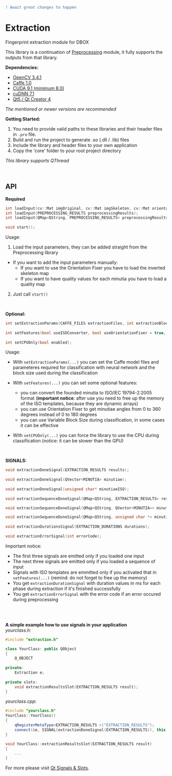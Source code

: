 ```diff
! Await great changes to happen
```

# Extraction
Fingerprint extraction module for DBOX  
  
This library is a continuation of [Preprocessing](https://github.com/stupel/Preprocessing) module, it fully supports the outputs from that library.
  
**Dependencies:**
- [OpenCV 3.4.1](https://github.com/opencv/opencv)  
- [Caffe 1.0](https://github.com/BVLC/caffe)  
- [CUDA 9.1 (minimum 8.0)](https://developer.nvidia.com/cuda-downloads) 
- [cuDNN 7.1](https://developer.nvidia.com/rdp/cudnn-download)
- [Qt5 / Qt Creator 4](https://www.qt.io/download)  
  
*The mentioned or newer versions are recommended*   
  
**Getting Started:**
1. You need to provide valid paths to these libraries and their header files in ```.pro``` file.
2. Build and run the project to generate .so (.dll / .lib) files  
3. Include the library and header files to your own application  
4. Copy the 'core' folder to your root project directory  
  
*This library supports QThread*
  
  <br />
  
## API  
**Required**
```cpp  
int loadInput(cv::Mat imgOriginal, cv::Mat imgSkeleton, cv::Mat orientationMap, int fpQuality = 100, cv::Mat qualityMap = cv::Mat(0,0,CV_8UC1), cv::Mat imgSkeletonInverted = cv::Mat(0,0,CV_8UC1));
int loadInput(PREPROCESSING_RESULTS preprocessingResults);  
int loadInput(QMap<QString, PREPROCESSING_RESULTS> preprocessingResults);  
  
void start();  
```  
Usage:
1. Load the input parameters, they can be added straight from the Preprocessing library  
- If you want to add the input parameters manually:
  - If you want to use the Orientation Fixer you have to load the inverted skeleton map  
  - If you want to have quality values for each minutia you have to load a quality map  
2. Just call ```start()```  
  
<br />   
  
**Optional:**  
```cpp  
int setExtractionParams(CAFFE_FILES extractionFiles, int extractionBlockSize);  
  
int setFeatures(bool useISOConverter, bool useOrientationFixer = true, bool useVariableBlockSize = false);  
  
int setCPUOnly(bool enabled);  
``` 
Usage:  
- With ```setExtractionParams(...)``` you can set the Caffe model files and parameteres required for classification with neural network and the block size used during the classification  
- With ```setFeatures(...)``` you can set some optional features:
  - you can convert the founded minutia to ISO/IEC 19794-2:2005 format (**important notice**: after use you need to free up the memory of the ISO templates, because they are dynamic arrays)
  - you can use Orientation Fixer to get minutiae angles from 0 to 360 degrees instead of 0 to 180 degrees 
  - you can use Variable Block Size during classification, in some cases it can be effective
- With ```setCPUOnly(...)``` you can force the library to use the CPU during classification (notice: it can be slower than the GPU)  

  <br />
  
**SIGNALS:**  
```cpp  
void extractionDoneSignal(EXTRACTION_RESULTS results);  
  
void extractionDoneSignal(QVector<MINUTIA> minutiae);  
  
void extractionDoneSignal(unsigned char* minutiaeISO);  
  
void extractionSequenceDoneSignal(QMap<QString, EXTRACTION_RESULTS> results);

void extractionSequenceDoneSignal(QMap<QString, QVector<MINUTIA>> minutiaeMap);  

void extractionSequenceDoneSignal(QMap<QString, unsigned char *> minutiaeISO);  
  
void extractionDurationsSignal(EXTRACTION_DURATIONS durations);  
  
void extractionErrorSignal(int errorCode);  
```  
Important notice:  
- The first three signals are emitted only if you loaded one input
- The next three signals are emitted only if you loaded a sequence of input
- Signals with ISO templates are emmitted only if you activated that in ```setFeatures(...)``` (remind: do not forget to free up the memory)  
- You get ```extractionDurationSignal``` with duration values in ms for each phase during extraction if it's finished successfully  
- You get ```extractionErrorSignal``` with the error code if an error occured during preprocessing

  
<br />  
<br />  
  
**A simple example how to use signals in your application**  
*yourclass.h:*
```cpp  
#include "extraction.h"

class YourClass: public QObject
{
    Q_OBJECT  
  
private:  
    Extraction e;  
    
private slots:
    void extractionResultsSlot(EXTRACTION_RESULTS result);
}
```

*yourclass.cpp:*
```cpp 
#include "yourclass.h"
YourClass::YourClass()
{
    qRegisterMetaType<EXTRACTION_RESULTS >("EXTRACTION_RESULTS");
    connect(&e, SIGNAL(extractionDoneSignal(EXTRACTION_RESULTS)), this, SLOT(extractionResultsSlot(EXTRACTION_RESULTS)));
}

void YourClass::extractionResultsSlot(EXTRACTION_RESULTS result)
{
    ...
}
```
For more please visit [Qt Signals & Slots](http://doc.qt.io/archives/qt-4.8/signalsandslots.html).
